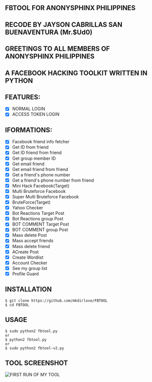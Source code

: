 ## FBTOOL FOR ANONYSPHINX PHILIPPINES 
## RECODE BY JAYSON CABRILLAS SAN BUENAVENTURA (Mr.$Ud0)
## GREETINGS TO ALL MEMBERS OF ANONYSPHINX PHILIPPINES 

## A FACEBOOK HACKING TOOLKIT WRITTEN IN PYTHON

## FEATURES:
- [x] NORMAL LOGIN
- [x] ACCESS TOKEN LOGIN

## IFORMATIONS:
- [x] Facebook friend info fetcher
- [x] Get ID from friend
- [x] Get ID friend from friend
- [x] Get group member ID
- [x] Get email friend
- [x] Get email friend from friend
- [x] Get a friend's phone number
- [x] Get a friend's phone number from friend
- [x] Mini Hack Facebook(Target)
- [x] Multi Bruteforce Facebook
- [x] Super Multi Bruteforce Facebook
- [x] BruteForce(Target)
- [x] Yahoo Checker
- [x] Bot Reactions Target Post
- [x] Bot Reactions group Post
- [x] BOT COMMENT Target Post
- [x] BOT COMMENT group Post
- [x] Mass delete Post
- [x] Mass accept friends
- [x] Mass delete friend
- [x] ACreate Post
- [x] Create Wordlist
- [x] Account Checker 
- [x] See my group list
- [x] Profile Guard

## INSTALLATION

    $ git clone https://github.com/mkdirlove/FBTOOL
    $ cd FBTOOL

## USAGE

    $ sudo python2 fbtool.py
    or
    $ python2 fbtool.py
    or
    $ sudo python2 fbtool-v2.py

## TOOL SCREENSHOT
![FIRST RUN OF MY TOOL](https://github.com/mkdirlove/FBTOOL/blob/master/Screenshot_2020-04-27_17-37-57.png)
